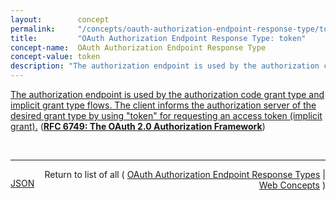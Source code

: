 ```yaml
---
layout:        concept
permalink:     "/concepts/oauth-authorization-endpoint-response-type/token"
title:         "OAuth Authorization Endpoint Response Type: token"
concept-name:  OAuth Authorization Endpoint Response Type
concept-value: token
description: "The authorization endpoint is used by the authorization code grant type and implicit grant type flows. The client informs the authorization server of the desired grant type by using \"token\" for requesting an access token (implicit grant)."
---
```


[The authorization endpoint is used by the authorization code grant type and implicit grant type flows. The client informs the authorization server of the desired grant type by using "token" for requesting an access token (implicit grant).](https://datatracker.ietf.org/doc/html/rfc6749#section-5 "Read documentation for OAuth Authorization Endpoint Response Type &#34;token&#34;") (**[RFC 6749: The OAuth 2.0 Authorization Framework](/specs/IETF/RFC/6749 "The OAuth 2.0 authorization framework enables a third-party application to obtain limited access to an HTTP service, either on behalf of a resource owner by orchestrating an approval interaction between the resource owner and the HTTP service, or by allowing the third-party application to obtain access on its own behalf. This specification replaces and obsoletes the OAuth 1.0 protocol described in RFC 5849.")**)

<br/>
<hr/>

<p style="float : left"><a href="./token.json" title="JSON representing this particular Web Concept value">JSON</a></p>
<p style="text-align: right">Return to list of all ( <a href="../oauth-authorization-endpoint-response-type/">OAuth Authorization Endpoint Response Types</a> | <a href="../">Web Concepts</a> )</p>
